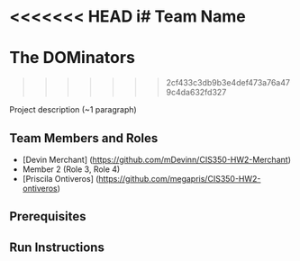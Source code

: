 <<<<<<< HEAD
i# Team Name
=======
# The DOMinators
>>>>>>> 2cf433c3db9b3e4def473a76a479c4da632fd327

Project description (~1 paragraph)

## Team Members and Roles

* [Devin Merchant] (https://github.com/mDevinn/CIS350-HW2-Merchant)
* Member 2 (Role 3, Role 4)
* [Priscila Ontiveros] (https://github.com/megapris/CIS350-HW2-ontiveros)
## Prerequisites

## Run Instructions
